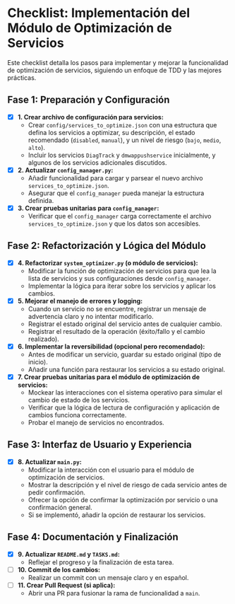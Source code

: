 # Checklist: Implementación del Módulo de Optimización de Servicios

Este checklist detalla los pasos para implementar y mejorar la funcionalidad de optimización de servicios, siguiendo un enfoque de TDD y las mejores prácticas.

## Fase 1: Preparación y Configuración

- [x] **1. Crear archivo de configuración para servicios:**
    - Crear `config/services_to_optimize.json` con una estructura que defina los servicios a optimizar, su descripción, el estado recomendado (`disabled`, `manual`), y un nivel de riesgo (`bajo`, `medio`, `alto`).
    - Incluir los servicios `DiagTrack` y `dmwappushservice` inicialmente, y algunos de los servicios adicionales discutidos.
- [x] **2. Actualizar `config_manager.py`:**
    - Añadir funcionalidad para cargar y parsear el nuevo archivo `services_to_optimize.json`.
    - Asegurar que el `config_manager` pueda manejar la estructura definida.
- [x] **3. Crear pruebas unitarias para `config_manager`:**
    - Verificar que el `config_manager` carga correctamente el archivo `services_to_optimize.json` y que los datos son accesibles.

## Fase 2: Refactorización y Lógica del Módulo

- [x] **4. Refactorizar `system_optimizer.py` (o módulo de servicios):**
    - Modificar la función de optimización de servicios para que lea la lista de servicios y sus configuraciones desde `config_manager`.
    - Implementar la lógica para iterar sobre los servicios y aplicar los cambios.
- [x] **5. Mejorar el manejo de errores y logging:**
    - Cuando un servicio no se encuentre, registrar un mensaje de advertencia claro y no intentar modificarlo.
    - Registrar el estado original del servicio antes de cualquier cambio.
    - Registrar el resultado de la operación (éxito/fallo y el cambio realizado).
- [x] **6. Implementar la reversibilidad (opcional pero recomendado):**
    - Antes de modificar un servicio, guardar su estado original (tipo de inicio).
    - Añadir una función para restaurar los servicios a su estado original.
- [x] **7. Crear pruebas unitarias para el módulo de optimización de servicios:**
    - Mockear las interacciones con el sistema operativo para simular el cambio de estado de los servicios.
    - Verificar que la lógica de lectura de configuración y aplicación de cambios funciona correctamente.
    - Probar el manejo de servicios no encontrados.

## Fase 3: Interfaz de Usuario y Experiencia

- [x] **8. Actualizar `main.py`:**
    - Modificar la interacción con el usuario para el módulo de optimización de servicios.
    - Mostrar la descripción y el nivel de riesgo de cada servicio antes de pedir confirmación.
    - Ofrecer la opción de confirmar la optimización por servicio o una confirmación general.
    - Si se implementó, añadir la opción de restaurar los servicios.

## Fase 4: Documentación y Finalización

- [x] **9. Actualizar `README.md` y `TASKS.md`:**
    - Reflejar el progreso y la finalización de esta tarea.
- [ ] **10. Commit de los cambios:**
    - Realizar un commit con un mensaje claro y en español.
- [ ] **11. Crear Pull Request (si aplica):**
    - Abrir una PR para fusionar la rama de funcionalidad a `main`.
